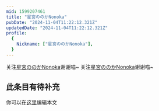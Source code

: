 ```yaml
---
mid: 1599207461
title: "星宮ののかNonoka"
pubDate: "2024-11-04T11:22:12.321Z"
updatedDate: "2024-11-04T11:22:12.321Z"
profile:
  {
    Nickname: ["星宮ののかNonoka"],
  }
---
```


关注[星宮ののかNonoka](https://space.bilibili.com/1599207461)谢谢喵~ 关注[星宮ののかNonoka](https://space.bilibili.com/1599207461)谢谢喵~

## 此条目有待补充
你可以在[这里](https://github.com/Yuhanawa/VTuber.ICU/edit/master/src/content/v/星宮ののかNonoka/index.md)编辑本文
